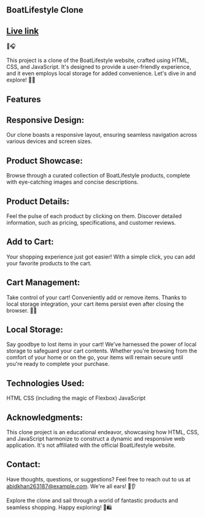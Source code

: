 ## BoatLifestyle Clone
## [Live link](https://boat-collections-clone-4ecwuuy2k-abidkhan263187.vercel.app/)
🛶🎧

This project is a clone of the BoatLifestyle website, crafted using HTML, CSS, and JavaScript. It's designed to provide a user-friendly experience, and it even employs local storage for added convenience. Let's dive in and explore! 🚤🎉

## Features
## Responsive Design:
Our clone boasts a responsive layout, ensuring seamless navigation across various devices and screen sizes.

## Product Showcase:
Browse through a curated collection of BoatLifestyle products, complete with eye-catching images and concise descriptions.

## Product Details:
Feel the pulse of each product by clicking on them. Discover detailed information, such as pricing, specifications, and customer reviews.

## Add to Cart:
Your shopping experience just got easier! With a simple click, you can add your favorite products to the cart.

## Cart Management:
Take control of your cart! Conveniently add or remove items. Thanks to local storage integration, your cart items persist even after closing the browser. 🛒💼

## Local Storage:
Say goodbye to lost items in your cart! We've harnessed the power of local storage to safeguard your cart contents. Whether you're browsing from the comfort of your home or on the go, your items will remain secure until you're ready to complete your purchase.

## Technologies Used:
HTML
CSS (including the magic of Flexbox)
JavaScript

## Acknowledgments:
This clone project is an educational endeavor, showcasing how HTML, CSS, and JavaScript harmonize to construct a dynamic and responsive web application. It's not affiliated with the official BoatLifestyle website.

## Contact:
Have thoughts, questions, or suggestions? Feel free to reach out to us at abidkhan263187@example.com. We're all ears! 💌👂

Explore the clone and sail through a world of fantastic products and seamless shopping. Happy exploring! 🌊🛍️
